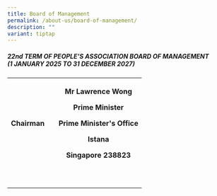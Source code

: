 ```yaml
---
title: Board of Management
permalink: /about-us/board-of-management/
description: ""
variant: tiptap
---
```

<h5>22nd TERM OF PEOPLE'S ASSOCIATION BOARD OF MANAGEMENT <br>(1 JANUARY 2025 TO 31 DECEMBER 2027)</h5>
<table style="minWidth: 75px">
<colgroup>
<col>
<col>
<col>
</colgroup>
<tbody>
<tr>
<th rowspan="1" colspan="1">
<p>Chairman</p>
</th>
<th rowspan="1" colspan="1">
<p></p>
</th>
<th rowspan="1" colspan="1">
<p>Mr Lawrence Wong</p>
<p><strong>Prime Minister</strong>
</p>
<p><strong>Prime Minister's Office</strong>
</p>
<p><strong>Istana</strong>
</p>
<p><strong>Singapore 238823</strong>
</p>
</th>
</tr>
<tr>
<td rowspan="1" colspan="1">
<p></p>
</td>
<td rowspan="1" colspan="1">
<p></p>
</td>
<td rowspan="1" colspan="1">
<p></p>
</td>
</tr>
<tr>
<td rowspan="1" colspan="1">
<p></p>
</td>
<td rowspan="1" colspan="1">
<p></p>
</td>
<td rowspan="1" colspan="1">
<p></p>
</td>
</tr>
</tbody>
</table>
<p></p>